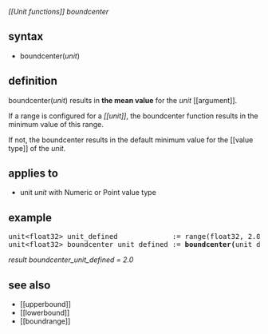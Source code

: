 *[[Unit functions]] boundcenter*

## syntax

- boundcenter(*unit*)

## definition

boundcenter(*unit*) results in **the mean value** for the *unit* [[argument]].

If a range is configured for a *[[unit]]*, the boundcenter function results in the minimum value of this range.

If not, the boundcenter results in the default minimum value for the [[value type]] of the *unit*.

## applies to

- unit *unit* with Numeric or Point value type

## example

<pre>
unit&lt;float32&gt; unit_defined             := range(float32, 2.0, 7.5);
unit&lt;float32&gt; boundcenter_unit_defined := <B>boundcenter(</B>unit_defined<B>)</B>;
</pre>

*result boundcenter_unit_defined = 2.0*

## see also

- [[upperbound]]
- [[lowerbound]]
- [[boundrange]]
